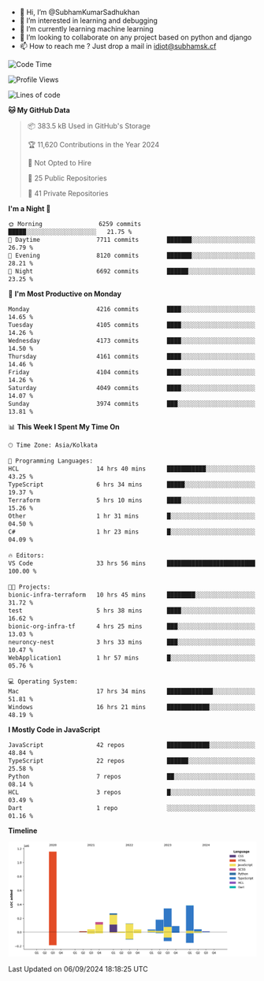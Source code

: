 - 👋 Hi, I’m @SubhamKumarSadhukhan
- 👀 I’m interested in learning and debugging
- 🌱 I’m currently learning machine learning
- 💞️ I’m looking to collaborate on any project based on python and django
- 📫 How to reach me ?
      Just drop a mail in idiot@subhamsk.cf

<!---
SubhamKumarSadhukhan/SubhamKumarSadhukhan is a ✨ special ✨ repository because its `README.md` (this file) appears on your GitHub profile.
You can click the Preview link to take a look at your changes.
--->


<!--START_SECTION:waka-->
![Code Time](http://img.shields.io/badge/Code%20Time-2%2C473%20hrs%2042%20mins-blue)

![Profile Views](http://img.shields.io/badge/Profile%20Views-1-blue)

![Lines of code](https://img.shields.io/badge/From%20Hello%20World%20I%27ve%20Written-2.9%20million%20lines%20of%20code-blue)

**🐱 My GitHub Data** 

> 📦 383.5 kB Used in GitHub's Storage 
 > 
> 🏆 11,620 Contributions in the Year 2024
 > 
> 🚫 Not Opted to Hire
 > 
> 📜 25 Public Repositories 
 > 
> 🔑 41 Private Repositories 
 > 
**I'm a Night 🦉** 

```text
🌞 Morning                6259 commits        █████░░░░░░░░░░░░░░░░░░░░   21.75 % 
🌆 Daytime                7711 commits        ███████░░░░░░░░░░░░░░░░░░   26.79 % 
🌃 Evening                8120 commits        ███████░░░░░░░░░░░░░░░░░░   28.21 % 
🌙 Night                  6692 commits        ██████░░░░░░░░░░░░░░░░░░░   23.25 % 
```
📅 **I'm Most Productive on Monday** 

```text
Monday                   4216 commits        ████░░░░░░░░░░░░░░░░░░░░░   14.65 % 
Tuesday                  4105 commits        ████░░░░░░░░░░░░░░░░░░░░░   14.26 % 
Wednesday                4173 commits        ████░░░░░░░░░░░░░░░░░░░░░   14.50 % 
Thursday                 4161 commits        ████░░░░░░░░░░░░░░░░░░░░░   14.46 % 
Friday                   4104 commits        ████░░░░░░░░░░░░░░░░░░░░░   14.26 % 
Saturday                 4049 commits        ████░░░░░░░░░░░░░░░░░░░░░   14.07 % 
Sunday                   3974 commits        ███░░░░░░░░░░░░░░░░░░░░░░   13.81 % 
```


📊 **This Week I Spent My Time On** 

```text
🕑︎ Time Zone: Asia/Kolkata

💬 Programming Languages: 
HCL                      14 hrs 40 mins      ███████████░░░░░░░░░░░░░░   43.25 % 
TypeScript               6 hrs 34 mins       █████░░░░░░░░░░░░░░░░░░░░   19.37 % 
Terraform                5 hrs 10 mins       ████░░░░░░░░░░░░░░░░░░░░░   15.26 % 
Other                    1 hr 31 mins        █░░░░░░░░░░░░░░░░░░░░░░░░   04.50 % 
C#                       1 hr 23 mins        █░░░░░░░░░░░░░░░░░░░░░░░░   04.09 % 

🔥 Editors: 
VS Code                  33 hrs 56 mins      █████████████████████████   100.00 % 

🐱‍💻 Projects: 
bionic-infra-terraform   10 hrs 45 mins      ████████░░░░░░░░░░░░░░░░░   31.72 % 
test                     5 hrs 38 mins       ████░░░░░░░░░░░░░░░░░░░░░   16.62 % 
bionic-org-infra-tf      4 hrs 25 mins       ███░░░░░░░░░░░░░░░░░░░░░░   13.03 % 
neuroncy-nest            3 hrs 33 mins       ███░░░░░░░░░░░░░░░░░░░░░░   10.47 % 
WebApplication1          1 hr 57 mins        █░░░░░░░░░░░░░░░░░░░░░░░░   05.76 % 

💻 Operating System: 
Mac                      17 hrs 34 mins      █████████████░░░░░░░░░░░░   51.81 % 
Windows                  16 hrs 21 mins      ████████████░░░░░░░░░░░░░   48.19 % 
```

**I Mostly Code in JavaScript** 

```text
JavaScript               42 repos            ████████████░░░░░░░░░░░░░   48.84 % 
TypeScript               22 repos            ██████░░░░░░░░░░░░░░░░░░░   25.58 % 
Python                   7 repos             ██░░░░░░░░░░░░░░░░░░░░░░░   08.14 % 
HCL                      3 repos             █░░░░░░░░░░░░░░░░░░░░░░░░   03.49 % 
Dart                     1 repo              ░░░░░░░░░░░░░░░░░░░░░░░░░   01.16 % 
```



**Timeline**

![Lines of Code chart](https://raw.githubusercontent.com/SubhamKumarSadhukhan/SubhamKumarSadhukhan/main/assets/bar_graph.png)


 Last Updated on 06/09/2024 18:18:25 UTC
<!--END_SECTION:waka-->
